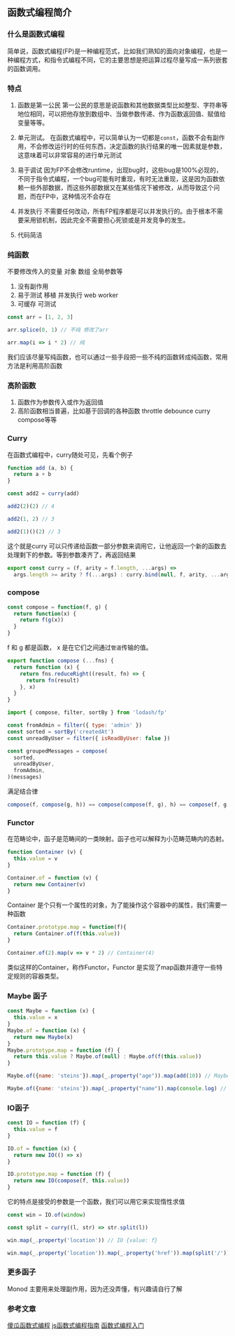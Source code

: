 ## 函数式编程简介

### 什么是函数式编程

简单说，函数式编程(FP)是一种编程范式，比如我们熟知的面向对象编程，也是一种编程方式，和指令式编程不同，它的主要思想是把运算过程尽量写成一系列嵌套的函数调用。

### 特点

1. 函数是第一公民
第一公民的意思是说函数和其他数据类型比如整型、字符串等地位相同，可以把他存放到数组中、当做参数传递、作为函数返回值、赋值给变量等等。

2. 单元测试。
在函数式编程中，可以简单认为一切都是`const`，函数不会有副作用，不会修改运行时的任何东西，决定函数的执行结果的唯一因素就是参数，这意味着可以非常容易的进行单元测试

3. 易于调试
因为FP不会修改runtime，出现bug时，这些bug是100%必现的，不同于指令式编程，一个bug可能有时重现，有时无法重现，这是因为函数依赖一些外部数据，而这些外部数据又在某些情况下被修改，从而导致这个问题，而在FP中，这种情况不会存在

4. 并发执行
不需要任何改动，所有FP程序都是可以并发执行的。由于根本不需要采用锁机制，因此完全不需要担心死锁或是并发竞争的发生。

5. 代码简洁

### 纯函数

不要修改传入的变量 对象 数组 全局参数等

1. 没有副作用
2. 易于测试 移植 并发执行 web worker
3. 可缓存 可测试

```js
const arr = [1, 2, 3]

arr.splice(0, 1) // 不纯 修改了arr

arr.map(i => i * 2) // 纯
```

我们应该尽量写纯函数，也可以通过一些手段把一些不纯的函数转成纯函数，常用方法是利用高阶函数

### 高阶函数

1. 函数作为参数传入或作为返回值
2. 高阶函数相当普遍，比如基于回调的各种函数 throttle debounce curry compose等等

### Curry

在函数式编程中，curry随处可见，先看个例子

```js
function add (a, b) {
  return a + b
}

const add2 = curry(add)

add2(2)(2) // 4

add2(1, 2) // 3

add2(1)()(2) // 3
```

这个就是curry 可以只传递给函数一部分参数来调用它，让他返回一个新的函数去处理剩下的参数。等到参数凑齐了，再返回结果

```js
export const curry = (f, arity = f.length, ...args) =>
  args.length >= arity ? f(...args) : curry.bind(null, f, arity, ...args)
```

### compose

```js
const compose = function(f, g) {
  return function(x) {
    return f(g(x))
  }
}
```
f 和 g 都是函数， x 是在它们之间通过`管道`传输的值。

```js
export function compose (...fns) {
  return function (x) {
    return fns.reduceRight((result, fn) => {
      return fn(result)
    }, x)
  }
}
```

```js
import { compose, filter, sortBy } from 'lodash/fp'

const fromAdmin = filter({ type: 'admin' })
const sorted = sortBy('createdAt')
const unreadByUser = filter({ isReadByUser: false })

const groupedMessages = compose(
  sorted,
  unreadByUser,
  fromAdmin,
)(messages)
```

满足结合律

```js
compose(f, compose(g, h)) == compose(compose(f, g), h) == compose(f, g, h)
```

### Functor

在范畴论中，函子是范畴间的一类映射。函子也可以解释为小范畴范畴内的态射。

```js
function Container (v) {
  this.value = v
}

Container.of = function (v) {
  return new Container(v)
}
```

Container 是个只有一个属性的对象，为了能操作这个容器中的属性，我们需要一种函数

```js
Container.prototype.map = function(f){
  return Container.of(f(this.value))
}

Container.of(2).map(v => v * 2) // Container(4)
```

类似这样的Container，称作Functor，Functor 是实现了map函数并遵守一些特定规则的容器类型。

### Maybe 函子

```js
const Maybe = function (x) {
  this.value = x
}
Maybe.of = function (x) {
  return new Maybe(x)
}
Maybe.prototype.map = function (f) {
  return this.value ? Maybe.of(null) : Maybe.of(f(this.value))
}
```

```js
Maybe.of({name: 'steins'}).map(_.property("age")).map(add(10)) // Maybe(null)

Maybe.of({name: 'steins'}).map(_.property("name")).map(console.log) // Maybe('steins')
```

### IO函子

```js
const IO = function (f) {
  this.value = f
}

IO.of = function (x) {
  return new IO(() => x)
}

IO.prototype.map = function (f) {
  return new IO(compose(f, this.value))
}
```

它的特点是接受的参数是一个函数，我们可以用它来实现惰性求值

```js
const win = IO.of(window)

const split = curry((l, str) => str.split(l))

win.map(_.property('location')) // IO {value: f}

win.map(_.property('location')).map(_.property('href')).map(split('/')).value() // ['http:', '', 'lodash.com', 'docs', '4.17.11']
```

### 更多函子

Monod 主要用来处理副作用，因为还没弄懂，有兴趣请自行了解

### 参考文章

[傻瓜函数式编程](https://github.com/justinyhuang/Functional-Programming-For-The-Rest-of-Us-Cn/blob/master/FunctionalProgrammingForTheRestOfUs.cn.md)
[js函数式编程指南](https://llh911001.gitbooks.io/mostly-adequate-guide-chinese/content/)
[函数式编程入门](http://www.ruanyifeng.com/blog/2017/02/fp-tutorial.html)
